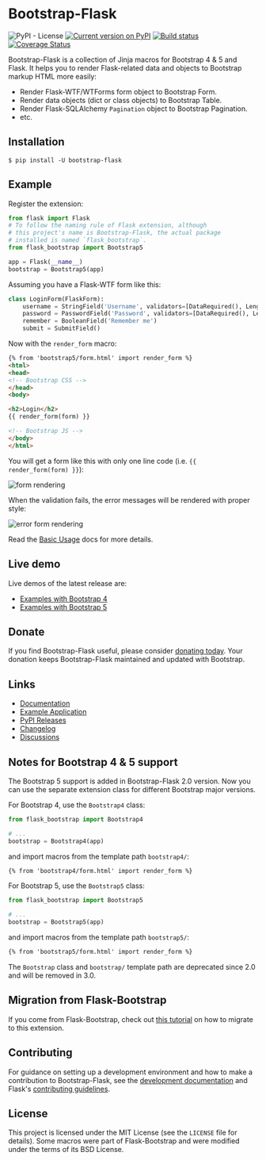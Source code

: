 # Bootstrap-Flask

![PyPI - License](https://img.shields.io/pypi/l/bootstrap-flask)
[![Current version on PyPI](https://img.shields.io/pypi/v/bootstrap-flask)](https://pypi.org/project/bootstrap-flask/)
[![Build status](https://github.com/greyli/bootstrap-flask/workflows/build/badge.svg)](https://github.com/greyli/bootstrap-flask/actions)
[![Coverage Status](https://coveralls.io/repos/github/greyli/bootstrap-flask/badge.svg?branch=master)](https://coveralls.io/github/greyli/bootstrap-flask?branch=master)

Bootstrap-Flask is a collection of Jinja macros for Bootstrap 4 & 5 and Flask. It helps you to
render Flask-related data and objects to Bootstrap markup HTML more easily:

- Render Flask-WTF/WTForms form object to Bootstrap Form.
- Render data objects (dict or class objects) to Bootstrap Table.
- Render Flask-SQLAlchemy `Pagination` object to Bootstrap Pagination.
- etc.


## Installation

```
$ pip install -U bootstrap-flask
```

## Example

Register the extension:

```python
from flask import Flask
# To follow the naming rule of Flask extension, although
# this project's name is Bootstrap-Flask, the actual package
# installed is named `flask_bootstrap`.
from flask_bootstrap import Bootstrap5

app = Flask(__name__)
bootstrap = Bootstrap5(app)
```

Assuming you have a Flask-WTF form like this:

```python
class LoginForm(FlaskForm):
    username = StringField('Username', validators=[DataRequired(), Length(1, 20)])
    password = PasswordField('Password', validators=[DataRequired(), Length(8, 150)])
    remember = BooleanField('Remember me')
    submit = SubmitField()
```

Now with the `render_form` macro:

```html
{% from 'bootstrap5/form.html' import render_form %}
<html>
<head>
<!-- Bootstrap CSS -->
</head>
<body>

<h2>Login</h2>
{{ render_form(form) }}

<!-- Bootstrap JS -->
</body>
</html>
```

You will get a form like this with only one line code (i.e. `{{ render_form(form) }}`):

![form rendering](./docs/_static/form-example.png)

When the validation fails, the error messages will be rendered with proper style:

![error form rendering](./docs/_static/error-form-example.png)

Read the [Basic Usage](https://bootstrap-flask.readthedocs.io/en/stable/basic.html) 
docs for more details.


## Live demo

Live demos of the latest release are:
- [Examples with Bootstrap 4](http://173.212.198.217/)
- [Examples with Bootstrap 5](http://173.212.227.186/)


## Donate

If you find Bootstrap-Flask useful, please consider
[donating today](https://opencollective.com/bootstrap-flask/donate). Your donation keeps
Bootstrap-Flask maintained and updated with Bootstrap.


## Links

- [Documentation](https://bootstrap-flask.readthedocs.io)
- [Example Application](https://github.com/greyli/bootstrap-flask/tree/master/examples)
- [PyPI Releases](https://pypi.org/project/Bootstrap-Flask/)
- [Changelog](https://github.com/greyli/bootstrap-flask/blob/master/CHANGES.rst)
- [Discussions](https://github.com/greyli/bootstrap-flask/discussions)


## Notes for Bootstrap 4 & 5 support

The Bootstrap 5 support is added in Bootstrap-Flask 2.0 version. Now you can use
the separate extension class for different Bootstrap major versions.

For Bootstrap 4, use the `Bootstrap4` class:

```python
from flask_bootstrap import Bootstrap4

# ...
bootstrap = Bootstrap4(app)
```

and import macros from the template path `bootstrap4/`:

```html
{% from 'bootstrap4/form.html' import render_form %}
```

For Bootstrap 5, use the `Bootstrap5` class:

```python
from flask_bootstrap import Bootstrap5

# ...
bootstrap = Bootstrap5(app)
```

and import macros from the template path `bootstrap5/`:

```html
{% from 'bootstrap5/form.html' import render_form %}
```

The `Bootstrap` class and `bootstrap/` template path are deprecated since 2.0
and will be removed in 3.0.


## Migration from Flask-Bootstrap

If you come from Flask-Bootstrap, check out
[this tutorial](https://bootstrap-flask.readthedocs.io/en/stable/migrate/) on how to
migrate to this extension.


## Contributing

For guidance on setting up a development environment and how to make a
contribution to Bootstrap-Flask, see the
[development documentation](https://bootstrap-flask.readthedocs.io/en/stable/#development)
and Flask's
[contributing guidelines](https://github.com/pallets/flask/blob/main/CONTRIBUTING.rst).


## License

This project is licensed under the MIT License (see the `LICENSE` file for
details). Some macros were part of Flask-Bootstrap and were modified under
the terms of its BSD License.
